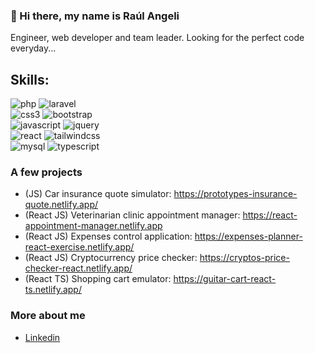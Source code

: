 ### 👋 Hi there, my name is Raúl Angeli

<!--
**rauleangeli/rauleangeli** is a ✨ _special_ ✨ repository because its `README.md` (this file) appears on your GitHub profile.-->

Engineer, web developer and team leader. Looking for the perfect code everyday...

## Skills:

![php](https://img.shields.io/badge/php-777bb4?style=for-the-badge&logo=php&logoColor=white&labelColor=333333) ![laravel](https://img.shields.io/badge/laravel-ff2d20?style=for-the-badge&logo=laravel&logoColor=white&labelColor=333333)</br>
![css3](https://img.shields.io/badge/css3-1572B6?style=for-the-badge&logo=css3&logoColor=white&labelColor=333333) ![bootstrap](https://img.shields.io/badge/bootstrap-7952b3?style=for-the-badge&logo=bootstrap&logoColor=white&labelColor=333333)</br>
![javascript](https://img.shields.io/badge/javascript-F7DF1E?style=for-the-badge&logo=javascript&logoColor=white&labelColor=333333) ![jquery](https://img.shields.io/badge/jquery-0769ad?style=for-the-badge&logo=jquery&logoColor=white&labelColor=333333)</br>
![react](https://img.shields.io/badge/-ReactJs-61DAFB?style=for-the-badge&logo=react&logoColor=white&labelColor=333333) ![tailwindcss](https://img.shields.io/badge/TailwindCSS-38B2AC?style=for-the-badge&logo=tailwindcss&logoColor=white&labelColor=333333)</br>
![mysql](https://img.shields.io/badge/mysql-4479A1?style=for-the-badge&logo=mysql&logoColor=white&labelColor=333333) ![typescript](https://img.shields.io/badge/-TypeScript-3178C6?style=for-the-badge&logo=TypeScript&logoColor=white&labelColor=333333)

### A few projects

- (JS) Car insurance quote simulator: https://prototypes-insurance-quote.netlify.app/
- (React JS) Veterinarian clinic appointment manager: https://react-appointment-manager.netlify.app
- (React JS) Expenses control application: https://expenses-planner-react-exercise.netlify.app/
- (React JS) Cryptocurrency price checker: https://cryptos-price-checker-react.netlify.app/
- (React TS) Shopping cart emulator: https://guitar-cart-react-ts.netlify.app/


### More about me

- [Linkedin](https://www.linkedin.com/in/raulangeli/)
